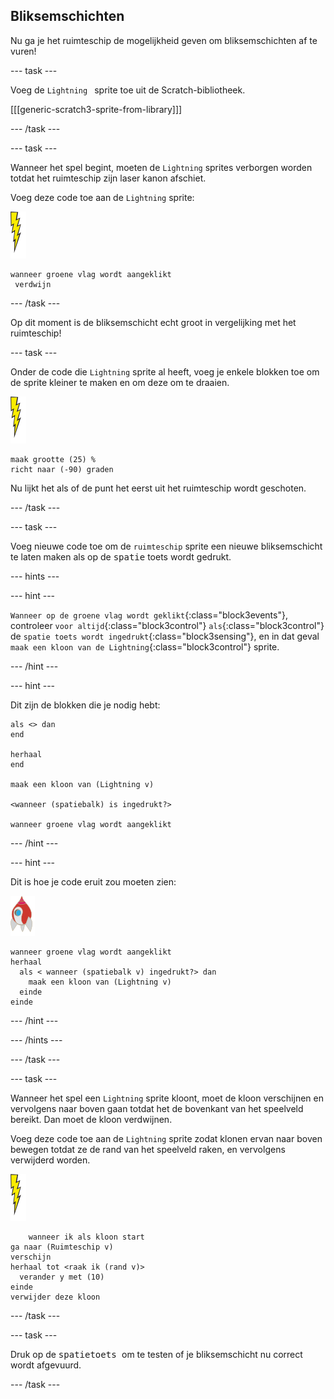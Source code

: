 ## Bliksemschichten

Nu ga je het ruimteschip de mogelijkheid geven om bliksemschichten af te vuren!

\--- task \---

Voeg de `Lightning ` sprite toe uit de Scratch-bibliotheek.

[[[generic-scratch3-sprite-from-library]]]

\--- /task \---

\--- task \---

Wanneer het spel begint, moeten de `Lightning` sprites verborgen worden totdat het ruimteschip zijn laser kanon afschiet.

Voeg deze code toe aan de `Lightning` sprite:

![lightning sprite](images/lightning-sprite.png)

```blocks3
wanneer groene vlag wordt aangeklikt 
 verdwijn
```

\--- /task \---

Op dit moment is de bliksemschicht echt groot in vergelijking met het ruimteschip!

\--- task \---

Onder de code die `Lightning` sprite al heeft, voeg je enkele blokken toe om de sprite kleiner te maken en om deze om te draaien.

![lightning sprite](images/lightning-sprite.png)

```blocks3
maak grootte (25) %
richt naar (-90) graden
```

Nu lijkt het als of de punt het eerst uit het ruimteschip wordt geschoten.

\--- /task \---

\--- task \---

Voeg nieuwe code toe om de `ruimteschip` sprite een nieuwe bliksemschicht te laten maken als op de <kbd>spatie</kbd> toets wordt gedrukt.

\--- hints \---

\--- hint \---

`Wanneer op de groene vlag wordt geklikt`{:class="block3events"}, controleer `voor altijd`{:class="block3control"} `als`{:class="block3control"} de `spatie toets wordt ingedrukt`{:class="block3sensing"}, en in dat geval `maak een kloon van de Lightning`{:class="block3control"} sprite.

\--- /hint \---

\--- hint \---

Dit zijn de blokken die je nodig hebt:

```blocks3
als <> dan
end

herhaal
end

maak een kloon van (Lightning v)

<wanneer (spatiebalk) is ingedrukt?>

wanneer groene vlag wordt aangeklikt
```

\--- /hint \---

\--- hint \---

Dit is hoe je code eruit zou moeten zien:

![ruimteschip sprite](images/rocket-sprite.png)

```blocks3
wanneer groene vlag wordt aangeklikt
herhaal 
  als < wanneer (spatiebalk v) ingedrukt?> dan 
    maak een kloon van (Lightning v)
  einde
einde
```

\--- /hint \---

\--- /hints \---

\--- /task \---

\--- task \---

Wanneer het spel een `Lightning` sprite kloont, moet de kloon verschijnen en vervolgens naar boven gaan totdat het de bovenkant van het speelveld bereikt. Dan moet de kloon verdwijnen.

Voeg deze code toe aan de `Lightning` sprite zodat klonen ervan naar boven bewegen totdat ze de rand van het speelveld raken, en vervolgens verwijderd worden.

![lightning sprite](images/lightning-sprite.png)

```blocks3
    wanneer ik als kloon start
ga naar (Ruimteschip v)
verschijn
herhaal tot <raak ik (rand v)> 
  verander y met (10)
einde
verwijder deze kloon
```

\--- /task \---

\--- task \---

Druk op de <kbd>spatietoets </kbd> om te testen of je bliksemschicht nu correct wordt afgevuurd.

\--- /task \---